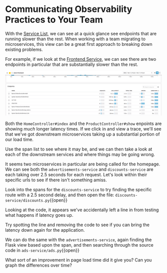 # Communicating Observability Practices to Your Team

With the [Service List](https://app.datadoghq.com/apm/services?env=ruby-shop), we can see at a quick glance see endpoints that are running slower than the rest. When working with a team migrating to microservices, this view can be a great first approach to breaking down existing problems.

For example, if we look at the [Frontend Service](https://app.datadoghq.com/apm/service/store-frontend/rack.request?env=ruby-shop), we can see there are two endpoints in particular that are substantially slower than the rest. 

![Slow Services](./assets/ecommerce/bottleneck.gif)

Both the `HomeController#index` and the `ProductController#show` enpoints are showing _much_ longer latency times. If we click in and view a trace, we'll see that we've got downstream microservices taking up a substantial portion of our load time.

Use the span list to see where it may be, and we can then take a look at each of the downstream services and where things may be going wrong.

It seems two microservices in particular are being called for the homepage. We can see both the `advertisements-service` and `discounts-service` are each taking over 2.5 seconds for each request. Let's look within their specific urls to see if there isn't something amiss.

Look into the spans for the `discounts-service` to try finding the specific route with a 2.5 second delay, and then open the file: `discounts-service/discounts.py`{{open}}

Looking at the code, it appears we've accidentally left a line in from testing what happens if latency goes up. 

Try spotting the line and removing the code to see if you can bring the latency down again for the application. 

We can do the same with the `advertisements-service`, again finding the Flask view based upon the span, and then searching through the source code in `ads-service/ads.py`{{open}}

What sort of an improvement in page load time did it give you? Can you graph the differences over time?
